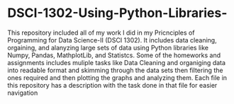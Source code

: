 # DSCI-1302-Using-Python-Libraries-
This repository included all of my work I did in my Pricnciples of Programming for Data Science-II (DSCI 1302). It includes data cleaning, orgaining, and alanyzing large 
sets of data using Python libraries like Numpy, Pandas, MathplotLib, and Statistcs. 
Some of the homeworks and assignments includes muliple tasks like Data Cleaning and organiging data into readable format and skimming through the data sets then filtering 
the ones required and then plotting the graphs and analyzing them. 
Each file in this repository has a description with the task done in that file for easier navigation
